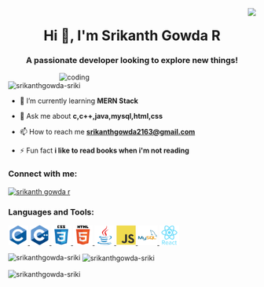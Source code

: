 <img align="right" src="https://ibb.co/YfFL289">
<h1 align="center">Hi 👋, I'm Srikanth Gowda R</h1>
<h3 align="center">A passionate developer looking to explore new things!</h3>
<img align="right" alt="coding" width="400" src="https://ibb.co/WkkDXwv">
<p align="left"> <img src="https://komarev.com/ghpvc/?username=srikanthgowda-sriki&label=Profile%20views&color=0e75b6&style=flat" alt="srikanthgowda-sriki" /> </p>

- 🌱 I’m currently learning **MERN Stack**

- 💬 Ask me about **c,c++,java,mysql,html,css**

- 📫 How to reach me **srikanthgowda2163@gmail.com**

- ⚡ Fun fact **i like to read books when i'm not reading**

<h3 align="left">Connect with me:</h3>
<p align="left">
<a href="https://linkedin.com/in/srikanth gowda r" target="blank"><img align="center" src="https://raw.githubusercontent.com/rahuldkjain/github-profile-readme-generator/master/src/images/icons/Social/linked-in-alt.svg" alt="srikanth gowda r" height="30" width="40" /></a>
</p>

<h3 align="left">Languages and Tools:</h3>
<p align="left"> <a href="https://www.cprogramming.com/" target="_blank" rel="noreferrer"> <img src="https://raw.githubusercontent.com/devicons/devicon/master/icons/c/c-original.svg" alt="c" width="40" height="40"/> </a> <a href="https://www.w3schools.com/cpp/" target="_blank" rel="noreferrer"> <img src="https://raw.githubusercontent.com/devicons/devicon/master/icons/cplusplus/cplusplus-original.svg" alt="cplusplus" width="40" height="40"/> </a> <a href="https://www.w3schools.com/css/" target="_blank" rel="noreferrer"> <img src="https://raw.githubusercontent.com/devicons/devicon/master/icons/css3/css3-original-wordmark.svg" alt="css3" width="40" height="40"/> </a> <a href="https://www.w3.org/html/" target="_blank" rel="noreferrer"> <img src="https://raw.githubusercontent.com/devicons/devicon/master/icons/html5/html5-original-wordmark.svg" alt="html5" width="40" height="40"/> </a> <a href="https://www.java.com" target="_blank" rel="noreferrer"> <img src="https://raw.githubusercontent.com/devicons/devicon/master/icons/java/java-original.svg" alt="java" width="40" height="40"/> </a> <a href="https://developer.mozilla.org/en-US/docs/Web/JavaScript" target="_blank" rel="noreferrer"> <img src="https://raw.githubusercontent.com/devicons/devicon/master/icons/javascript/javascript-original.svg" alt="javascript" width="40" height="40"/> </a> <a href="https://www.mysql.com/" target="_blank" rel="noreferrer"> <img src="https://raw.githubusercontent.com/devicons/devicon/master/icons/mysql/mysql-original-wordmark.svg" alt="mysql" width="40" height="40"/> </a> <a href="https://reactjs.org/" target="_blank" rel="noreferrer"> <img src="https://raw.githubusercontent.com/devicons/devicon/master/icons/react/react-original-wordmark.svg" alt="react" width="40" height="40"/> </a> </p>

<p><img align="left" src="https://github-readme-stats.vercel.app/api/top-langs?username=srikanthgowda-sriki&show_icons=true&locale=en&layout=compact" alt="srikanthgowda-sriki" /></p>

<p>&nbsp;<img align="center" src="https://github-readme-stats.vercel.app/api?username=srikanthgowda-sriki&show_icons=true&locale=en" alt="srikanthgowda-sriki" /></p>

<p><img align="center" src="https://github-readme-streak-stats.herokuapp.com/?user=srikanthgowda-sriki&" alt="srikanthgowda-sriki" /></p>

